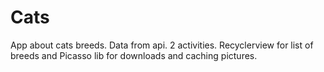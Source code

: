 # Cats
App about cats breeds. Data from api. 2 activities. Recyclerview for list of breeds and Picasso lib for downloads and caching pictures.
